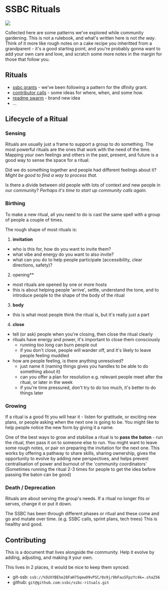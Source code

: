 # SSBC Rituals

[![](./totoro_growth_ritual.gif)](https://en.wikipedia.org/wiki/My_Neighbor_Totoro)

Collected here are some patterns we've explored while community gardening.
This is not a rulebook, and what's written here is not _the way_.
Think of it more like rough notes on a cake recipe you inheritted from a grandparent - it's a good starting point, and you're probably gonna want to add your own care and love, and scratch some more notes in the margin for those that follow you.


## Rituals

- [ssbc grants](./ssbc_grants.md) - we've been following a pattern for the dfinity grant.
- [contributor calls](./contributor_calls.md) - some ideas for where, when, and some how.
- [readme swarm](./readme_swarm.md) - brand new idea
- ...


## Lifecycle of a Ritual

### Sensing

Rituals are usually just a frame to support a group to do something.
The most powerful rituals are the ones that work with the need of the time.
Mapping your own feelings and others in the past, present, and future is a good way to sense the space for a ritual.

Did we do something together and people had different feelings about it?
_Might be good to find a way to process that._

Is there a divide between old people with lots of context and new people in our community?
_Perhaps it's time to start up community calls again._


### Birthing

To make a new ritual, all you need to do is cast the same spell with a group of people a couple of times.

The rough shape of most rituals is:
1. **invitation**
  - who is this for, how do you want to invite them?
  - what vibe and energy do you want to also invite?
  - what can you do to help people participate (accessibility, clear directions, safety)?
2. opening**
  - most rituals are opened by one or more hosts
  - this is about helping people 'arrive', settle, understand the tone, and to introduce people to the shape of the body of the ritual
3. **body**
  - this is what most people think the ritual is, but it's really just a part
4. **close**
  - tell (or ask) people when you're closing, then close the ritual clearly
  - rituals have energy and power, it's important to close them consciously
    - running too long can burn people out
    - if you don't close, people will wander off, and it's likely to leave people feeling muddled
  - how are people feeling, is there anything unresolved?
    - just name it (naming things gives you handles to be able to do something about it)
    - can you offer a plan for resolution e.g. relevant people meet after the ritual, or later in the week
    - if you're time pressured, don't try to do too much, it's better to do things later


### Growing

If a ritual is a good fit you will hear it - listen for gratitude, or exciting new plans, or people asking when the next one is going to be.
You might like to help people notice the new form by giving it a name.

One of the best ways to grow and stabilise a ritual is to **pass the baton** - run the ritual, then pass it on to someone else to run.
You might want to leave some rough notes, or pair on preparing the invitation for the next one.
This works by offering a pathway to share skills, sharing ownership, gives the opportunity to evolve by adding new perspectives, and helps prevent centralisation of power and burnout of the 'community coordinators' 
(Sometimes running the ritual 2-3 times for people to get the idea before passing the baton can be good)


### Death / Deprecation

Rituals are about serving the group's needs.
If a ritual no longer fits or serves, change it or put it down.

The SSBC has been through different phases or ritual and these come and go and mutate over time. (e.g. SSBC calls, sprint plans, tech trees)
This is healthy and good.



## Contributing

This is a document that lives alongside the community.
Help it evolve by adding, adjusting, and making it your own.

This lives in 2 places, it would be nice to keep them synced:
- git-ssb: `ssb://%5UXYBEhe28FaH75qewO9vPSC/0x9j/9bFauSFpzYc4k=.sha256`
- github: `git@github.com:ssbc/ssbc-rituals.git`

